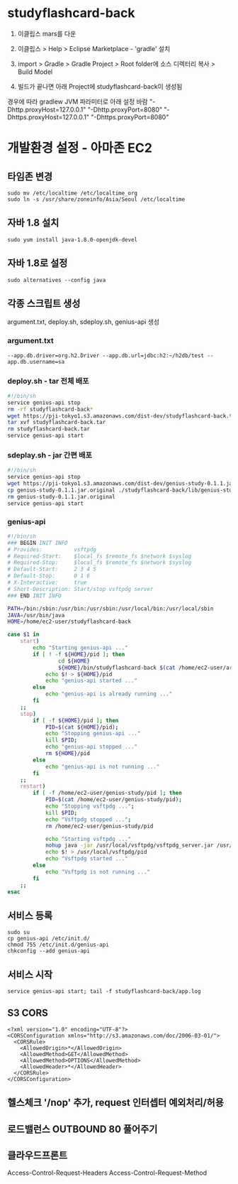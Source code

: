 # studyflashcard-back

1. 이클립스 mars를 다운

2. 이클립스 > Help > Eclipse Marketplace - 'gradle' 설치

3. import > Gradle > Gradle Project > Root folder에 소스 디렉터리 복사 > Build Model

4. 빌드가 끝나면 아래 Project에 studyflashcard-back이 생성됨

경우에 따라 gradlew JVM 파라미터로 아래 설정 바람 
"-Dhttp.proxyHost=127.0.0.1" "-Dhttp.proxyPort=8080" "-Dhttps.proxyHost=127.0.0.1" "-Dhttps.proxyPort=8080"

# 개발환경 설정 - 아마존 EC2

## 타임존 변경
```
sudo mv /etc/localtime /etc/localtime_org
sudo ln -s /usr/share/zoneinfo/Asia/Seoul /etc/localtime
```

## 자바 1.8 설치
```
sudo yum install java-1.8.0-openjdk-devel
```

## 자바 1.8로 설정
```
sudo alternatives --config java
```

## 각종 스크립트 생성
argument.txt, deploy.sh, sdeploy.sh, genius-api 생성

### argument.txt
```
--app.db.driver=org.h2.Driver --app.db.url=jdbc:h2:~/h2db/test --app.db.username=sa
```

### deploy.sh - tar 전체 배포
```sh
#!/bin/sh
service genius-api stop
rm -rf studyflashcard-back*
wget https://pji-tokyo1.s3.amazonaws.com/dist-dev/studyflashcard-back.tar
tar xvf studyflashcard-back.tar
rm studyflashcard-back.tar
service genius-api start
```

### sdeplay.sh - jar 간편 배포
```sh
#!/bin/sh
service genius-api stop
wget https://pji-tokyo1.s3.amazonaws.com/dist-dev/genius-study-0.1.1.jar.original
cp genius-study-0.1.1.jar.original ./studyflashcard-back/lib/genius-study-0.1.1.jar
rm genius-study-0.1.1.jar.original
service genius-api start
```

### genius-api
```sh
#!/bin/sh
### BEGIN INIT INFO
# Provides:          vsftpdg
# Required-Start:    $local_fs $remote_fs $network $syslog
# Required-Stop:     $local_fs $remote_fs $network $syslog
# Default-Start:     2 3 4 5
# Default-Stop:      0 1 6
# X-Interactive:     true
# Short-Description: Start/stop vsftpdg server
### END INIT INFO

PATH=/bin:/sbin:/usr/bin:/usr/sbin:/usr/local/bin:/usr/local/sbin
JAVA=/usr/bin/java
HOME=/home/ec2-user/studyflashcard-back

case $1 in
    start)
        echo "Starting genius-api ..."
        if [ ! -f ${HOME}/pid ]; then
                cd ${HOME}
                ${HOME}/bin/studyflashcard-back $(cat /home/ec2-user/argument.txt) &> app.log &
            echo $! > ${HOME}/pid
            echo "genius-api started ..."
        else
            echo "genius-api is already running ..."
        fi
    ;;
    stop)
        if [ -f ${HOME}/pid ]; then
            PID=$(cat ${HOME}/pid);
            echo "Stopping genius-api ..."
            kill $PID;
            echo "genius-api stopped ..."
            rm ${HOME}/pid
        else
            echo "genius-api is not running ..."
        fi
    ;;
    restart)
        if [ -f /home/ec2-user/genius-study/pid ]; then
            PID=$(cat /home/ec2-user/genius-study/pid);
            echo "Stopping vsftpdg ...";
            kill $PID;
            echo "Vsftpdg stopped ...";
            rm /home/ec2-user/genius-study/pid

            echo "Starting vsftpdg ..."
            nohup java -jar /usr/local/vsftpdg/vsftpdg_server.jar /usr/local/vsftpdg 2>> /dev/null >> /dev/null &
            echo $! > /usr/local/vsftpdg/pid
            echo "Vsftpdg started ..."
        else
            echo "Vsftpdg is not running ..."
        fi
    ;;
esac
```

## 서비스 등록
```
sudo su
cp genius-api /etc/init.d/
chmod 755 /etc/init.d/genius-api
chkconfig --add genius-api
```

## 서비스 시작
```
service genius-api start; tail -f studyflashcard-back/app.log
```

## S3 CORS
```
<?xml version="1.0" encoding="UTF-8"?>
<CORSConfiguration xmlns="http://s3.amazonaws.com/doc/2006-03-01/">
  <CORSRule>
    <AllowedOrigin>*</AllowedOrigin>
    <AllowedMethod>GET</AllowedMethod>
	<AllowedMethod>OPTIONS</AllowedMethod>
    <AllowedHeader>*</AllowedHeader>
  </CORSRule>
</CORSConfiguration>
```

## 헬스체크 '/nop' 추가, request 인터셉터 예외처리/허용

## 로드밸런스 OUTBOUND 80 풀어주기

## 클라우드프론트
Access-Control-Request-Headers
Access-Control-Request-Method
